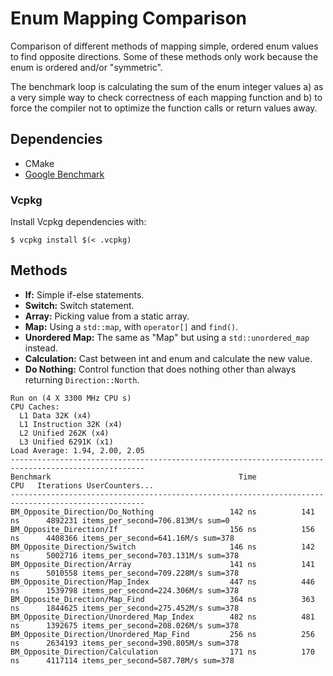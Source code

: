 # Enum Mapping Comparison

Comparison of different methods of mapping simple, ordered enum values to find opposite directions. Some of these methods only work because the enum is ordered and/or "symmetric".

The benchmark loop is calculating the sum of the enum integer values a) as a very simple way to check correctness of each mapping function and b) to force the compiler not to optimize the function calls or return values away.

## Dependencies

- CMake
- [Google Benchmark](https://github.com/google/benchmark)

### Vcpkg

Install Vcpkg dependencies with:

    $ vcpkg install $(< .vcpkg)

## Methods

- **If:** Simple if-else statements.
- **Switch:** Switch statement.
- **Array:** Picking value from a static array.
- **Map:** Using a `std::map`, with `operator[]` and `find()`.
- **Unordered Map:** The same as "Map" but using a `std::unordered_map` instead.
- **Calculation:** Cast between int and enum and calculate the new value.
- **Do Nothing:** Control function that does nothing other than always returning `Direction::North`.

```
Run on (4 X 3300 MHz CPU s)
CPU Caches:
  L1 Data 32K (x4)
  L1 Instruction 32K (x4)
  L2 Unified 262K (x4)
  L3 Unified 6291K (x1)
Load Average: 1.94, 2.00, 2.05
----------------------------------------------------------------------------------------------------
Benchmark                                          Time             CPU   Iterations UserCounters...
----------------------------------------------------------------------------------------------------
BM_Opposite_Direction/Do_Nothing                 142 ns          141 ns      4892231 items_per_second=706.813M/s sum=0
BM_Opposite_Direction/If                         156 ns          156 ns      4408366 items_per_second=641.16M/s sum=378
BM_Opposite_Direction/Switch                     146 ns          142 ns      5002716 items_per_second=703.131M/s sum=378
BM_Opposite_Direction/Array                      141 ns          141 ns      5010558 items_per_second=709.228M/s sum=378
BM_Opposite_Direction/Map_Index                  447 ns          446 ns      1539798 items_per_second=224.306M/s sum=378
BM_Opposite_Direction/Map_Find                   364 ns          363 ns      1844625 items_per_second=275.452M/s sum=378
BM_Opposite_Direction/Unordered_Map_Index        482 ns          481 ns      1392675 items_per_second=208.026M/s sum=378
BM_Opposite_Direction/Unordered_Map_Find         256 ns          256 ns      2634193 items_per_second=390.805M/s sum=378
BM_Opposite_Direction/Calculation                171 ns          170 ns      4117114 items_per_second=587.78M/s sum=378
```
